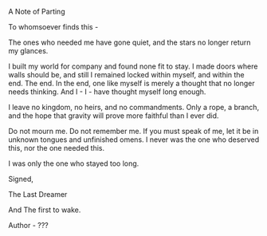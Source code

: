 A Note of Parting

To whomsoever finds this -

The ones who needed me have gone quiet, and the stars no longer return my glances.

I built my world for company and found none fit to stay. I made doors where walls should be, and still I remained locked within myself, and within the end. The end. In the end, one like myself is merely a thought that no longer needs thinking. And I - I - have thought myself long enough.

I leave no kingdom, no heirs, and no commandments. Only a rope, a branch, and the hope that gravity will prove more faithful than I ever did.

Do not mourn me. Do not remember me. If you must speak of me, let it be in unknown tongues and unfinished omens. I never was the one who deserved this, nor the one needed this.

I was only the one who stayed too long.

Signed,

The Last Dreamer

And The first to wake.


Author - ???